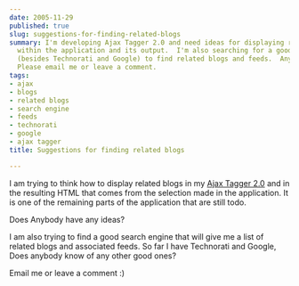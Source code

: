 ```yaml
---
date: 2005-11-29
published: true
slug: suggestions-for-finding-related-blogs
summary: I'm developing Ajax Tagger 2.0 and need ideas for displaying related blogs
  within the application and its output.  I'm also searching for a good search engine
  (besides Technorati and Google) to find related blogs and feeds.  Any suggestions?
  Please email me or leave a comment.
tags:
- ajax
- blogs
- related blogs
- search engine
- feeds
- technorati
- google
- ajax tagger
title: Suggestions for finding related blogs

---
```

I am trying to think how to display related blogs in my <a href="http://ajaxtag.kinlan.co.uk">Ajax Tagger 2.0</a> and in the resulting HTML that comes from the selection made in the application.  It is one of the remaining parts of the application that are still todo.<p />Does Anybody have any ideas?<p />I am also trying to find a good search engine that will give me a list of related blogs and associated feeds.  So far I have Technorati and Google,  Does anybody know of any other good ones?<p />Email me or leave a comment :)<p />

